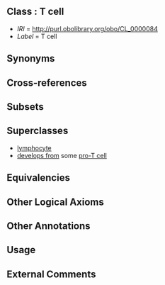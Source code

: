 
## Class : T cell

 * *IRI* = http://purl.obolibrary.org/obo/CL_0000084
 * *Label* = T cell

## Synonyms


## Cross-references


## Subsets


## Superclasses

 * [lymphocyte](../../CL/42/CL_0000542.md)
 * [develops from](../../RO/02/RO_0002202.md) some [pro-T cell](../../CL/27/CL_0000827.md)

## Equivalencies


## Other Logical Axioms


## Other Annotations


## Usage


## External Comments

